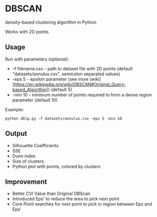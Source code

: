 # DBSCAN
 density-based clustering algorithm in Python
 
 Works with 2D points.

## Usage
Run with parameters (optional):
* -f filename.csv - path to dataset file with 2D points (default "datasets/annulus.csv", semicolon separated values)
* -eps 5 - epsilon parameter (see more (wiki)[https://en.wikipedia.org/wiki/DBSCAN#Original_Query-based_Algorithm]) (default 5)
* -min 10 - minimum number of points required to form a dense region parameter (default 10)

Example:

```
python dblp.py -f datasets/annulus.csv -eps 5 -min 10
```

## Output
* Silhouette Coefficients
* SSE
* Dunn index
* Size of clusters
* Python plot with points, colored by clusters

## Improvement
* Better CVI Value than Original DBScan
* Introduced Eps' to reduce the area to pick next point
* Core Point searches for next point to pick in region between Eps and Eps'